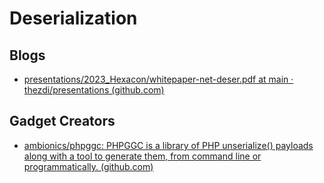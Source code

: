 # Deserialization

## Blogs
- [presentations/2023_Hexacon/whitepaper-net-deser.pdf at main · thezdi/presentations (github.com)](https://github.com/thezdi/presentations/blob/main/2023_Hexacon/whitepaper-net-deser.pdf)
## Gadget Creators
- [ambionics/phpggc: PHPGGC is a library of PHP unserialize() payloads along with a tool to generate them, from command line or programmatically. (github.com)](https://github.com/ambionics/phpggc)
